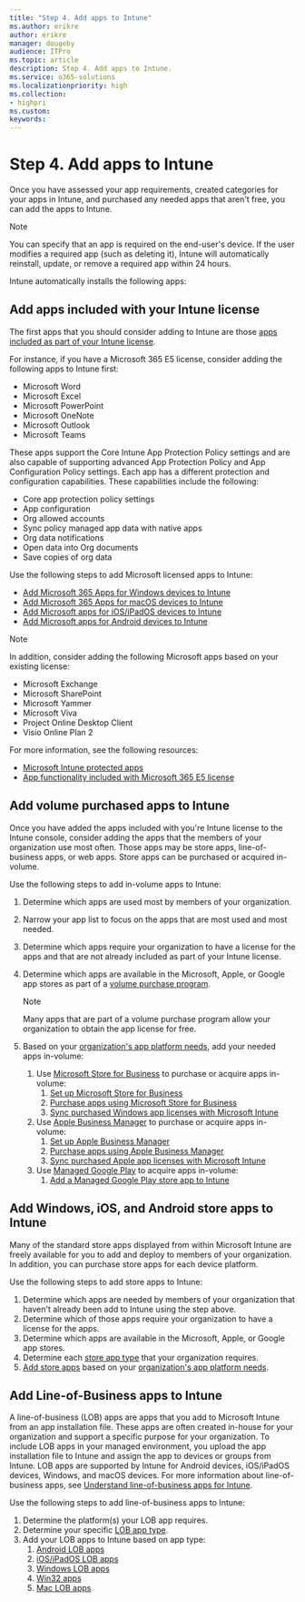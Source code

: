 ```yaml
---
title: "Step 4. Add apps to Intune"
ms.author: erikre
author: erikre
manager: dougeby
audience: ITPro
ms.topic: article
description: Step 4. Add apps to Intune.
ms.service: o365-solutions
ms.localizationpriority: high
ms.collection:
- highpri
ms.custom:
keywords:
---
```


# Step 4. Add apps to Intune

Once you have assessed your app requirements, created categories for your apps in Intune, and purchased any needed apps that aren't free, you can add the apps to Intune.

> [!NOTE]
> You can specify that an app is required on the end-user's device. If the user modifies a required app (such as deleting it), Intune will automatically reinstall, update, or remove a required app within 24 hours.

Intune automatically installs the following apps:


## Add apps included with your Intune license

The first apps that you should consider adding to Intune are those [apps included as part of your Intune license](apps-license-overview.md#microsoft-app-licenses-included-with-intune). 

For instance, if you have a Microsoft 365 E5 license, consider adding the following apps to Intune first:
- Microsoft Word
- Microsoft Excel
- Microsoft PowerPoint
- Microsoft OneNote
- Microsoft Outlook
- Microsoft  Teams

These apps support the Core Intune App Protection Policy settings and are also capable of supporting advanced App Protection Policy and App Configuration Policy settings. Each app has a different protection and configuration capabilities. These capabilities include the following:

- Core app protection policy settings
- App configuration
- Org allowed accounts
- Sync policy managed app data with native apps
- Org data notifications
- Open data into Org documents
- Save copies of org data

Use the following steps to add Microsoft licensed apps to Intune:
- [Add Microsoft 365 Apps for Windows devices to Intune](/mem/intune/apps/apps-add-office365)
- [Add Microsoft 365 Apps for macOS devices to Intune](/mem/intune/apps/apps-add-office365-macos)
- [Add Microsoft apps for iOS/iPadOS devices to Intune](/mem/intune/apps/store-apps-ios)
- [Add Microsoft apps for Android devices to Intune](/mem/intune/apps/store-apps-android)

> [!NOTE]
> In addition, consider adding the following Microsoft apps based on your existing license:
> - Microsoft Exchange
> - Microsoft SharePoint
> - Microsoft Yammer
> - Microsoft Viva
> - Project Online Desktop Client
> - Visio Online Plan 2

For more information, see the following resources:
- [Microsoft Intune protected apps](/mem/intune/apps/apps-supported-intune-apps)
- [App functionality included with Microsoft 365 E5 license](apps-license-overview.md#app-functionality-included-with-microsoft-365-e5-license)

## Add volume purchased apps to Intune

Once you have added the apps included with you're Intune license to the Intune console, consider adding the apps that the members of your organization use most often. Those apps may be store apps, line-of-business apps, or web apps. Store apps can be purchased or acquired in-volume.

Use the following steps to add in-volume apps to Intune:

1. Determine which apps are used most by members of your organization.
2. Narrow your app list to focus on the apps that are most used and most needed.
3. Determine which apps require your organization to have a license for the apps and that are not already included as part of your Intune license.
4. Determine which apps are available in the Microsoft, Apple, or Google app stores as part of a [volume purchase program](apps-purchase-volume.md). 

    > [!NOTE]
    > Many apps that are part of a volume purchase program allow your organization to obtain the app license for free. 

5. Based on your [organization's app platform needs](apps-add-step-1.md#determine-the-platforms-needed-for-each-app), add your needed apps in-volume:
    1. Use [Microsoft Store for Business](apps-purchase-volume.md#microsoft-store-for-business) to purchase or acquire apps in-volume:
        1. [Set up Microsoft Store for Business](apps-purchase-volume.md#set-up-microsoft-store-for-business)
        2. [Purchase apps using Microsoft Store for Business](apps-purchase-volume.md#purchase-apps-using-microsoft-store-for-business)
        3. [Sync purchased Windows app licenses with Microsoft Intune](apps-purchase-volume.md#sync-purchased-windows-app-licenses-with-microsoft-intune)
    2. Use [Apple Business Manager](apps-purchase-volume.md#apple-business-manager) to purchase or acquire apps in-volume:
        1. [Set up Apple Business Manager](apps-purchase-volume.md#set-up-apple-business-manager)
        2. [Purchase apps using Apple Business Manager](apps-purchase-volume.md#purchase-apps-using-apple-business-manager)
        3. [Sync purchased Apple app licenses with Microsoft Intune](apps-purchase-volume.md#sync-purchased-apple-app-licenses-with-microsoft-intune)
    3. Use [Managed Google Play](apps-purchase-volume.md#managed-google-play) to acquire apps in-volume:
        1. [Add a Managed Google Play store app to Intune](apps-purchase-volume.md#add-a-managed-google-play-store-app-to-intune)

## Add Windows, iOS, and Android store apps to Intune

Many of the standard store apps displayed from within Microsoft Intune are freely available for you to add and deploy to members of your organization. In addition, you can purchase store apps for each device platform.

Use the following steps to add store apps to Intune:

1. Determine which apps are needed by members of your organization that haven't already been add to Intune using the step above.
2. Determine which of those apps require your organization to have a license for the apps.
3. Determine which apps are available in the Microsoft, Apple, or Google app stores.
4. Determine each [store app type](apps-type-store.md) that your organization requires.
5. [Add store apps](apps-purchase-store.md#add-store-apps-based-on-platform) based on your [organization's app platform needs](apps-add-step-1.md#determine-the-platforms-needed-for-each-app).
   
## Add Line-of-Business apps to Intune

A line-of-business (LOB) apps are apps that you add to Microsoft Intune from an app installation file. These apps are often created in-house for your organization and support a specific purpose for your organization. To include LOB apps in your managed environment, you upload the app installation file to Intune and assign the app to devices or groups from Intune. LOB apps are supported by Intune for Android devices, iOS/iPadOS devices, Windows, and macOS devices. For more information about line-of-business apps, see [Understand line-of-business apps for Intune](apps-type-lob.md).

Use the following steps to add line-of-business apps to Intune:

1. Determine the platform(s) your LOB app requires.
2. Determine your specific [LOB app type](apps-type-lob.md#line-of-business-apps-types).
3. Add your LOB apps to Intune based on app type:
    1. [Android LOB apps](/mem/intune/apps/lob-apps-android)
    2. [iOS/iPadOS LOB apps](/mem/intune/apps/lob-apps-ios)
    3. [Windows LOB apps](/mem/intune/apps/lob-apps-windows)
    4. [Win32 apps](/mem/intune/apps/apps-win32-app-management)
    5. [Mac LOB apps](/mem/intune/apps/lob-apps-macos)
   

